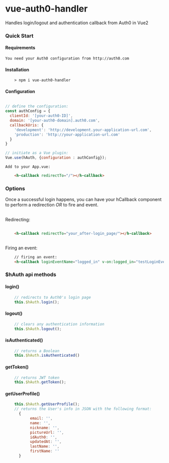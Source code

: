 # vue-auth0-handler
Handles login/logout and authentication callback from Auth0 in Vue2

### Quick Start

#### Requirements
    
    You need your Auth0 configuration from http://auth0.com

#### Installation

```
    > npm i vue-auth0-handler
``` 

#### Configuration   
   
```javascript

// define the configuration:
const authConfig = {
  clientId: '[your-auth0-ID]',
  domain: '[your-auth0-domain].auth0.com',
  callbackUris: {
    'development': 'http://development.your-application-url.com',
    'production': 'http://your-application-url.com'
  }
}

// initiate as a Vue plugin:
Vue.use(hAuth, {configuration : authConfig});
```

    Add to your App.vue: 
```html
    <h-callback redirectTo="/"></h-callback>
```    

### Options

Once a successful login happens, you can have your hCallback component to perform a redirection *OR* to fire and event.
##
Redirecting: 
```html
    
    <h-callback redirectTo="your_after-login_page/"></h-callback>
```
##
Firing an event:
```html
    // firing an event:
    <h-callback loginEventName="logged_in" v-on:logged_in="testLoginEvent"></h-callback>
```

### $hAuth api methods

#### login()
```javascript
    // redirects to Auth0's login page
    this.$hAuth.login();
```
#### logout()
```javascript
    // clears any authentication information 
    this.$hAuth.logout();
```
#### isAuthenticated()
```javascript
    // returns a Boolean
    this.$hAuth.isAuthenticated()
```
#### getToken()
```javascript
    // returns JWT token
    this.$hAuth.getToken();
```
#### getUserProfile()
```javascript
    this.$hAuth.getUserProfile();
    // returns the User's info in JSON with the following format:
      {
           email: '',
           name: '',
           nickname: '',
           pictureUrl: '',
           idAuth0: '',
           updatedAt: '',
           lastName: '',
           firstName: ''
      }
```
